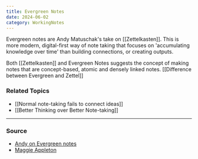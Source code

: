 ```yaml
---
title: Evergreen Notes
date: 2024-06-02
category: WorkingNotes
---
```

Evergreen notes are Andy Matuschak's take on [[Zettelkasten]]. This is more modern, digital-first way of note taking that focuses on 'accumulating knowledge over time' than building connections, or creating outputs.

Both [[Zettelkasten]] and Evergreen Notes suggests the concept of making notes that are concept-based, atomic and densely linked notes. [[Difference between Evergreen and Zettel]]

### Related Topics
- [[Normal note-taking fails to connect ideas]]
- [[Better Thinking over Better Note-taking]]

--- 
### Source
- [Andy on Evergreen notes](https://notes.andymatuschak.org/Evergreen_notes)
- [Maggie Appleton](https://maggieappleton.com/evergreens)
